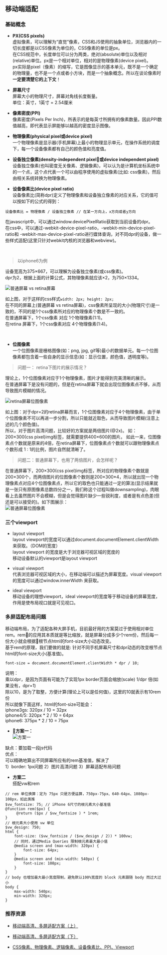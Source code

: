 ## 移动端适配

### 基础概念

* **PX(CSS pixels)**  
虚拟像素，可以理解为“直觉”像素，CSS和JS使用的抽象单位，浏览器内的一切长度都是以CSS像素为单位的，CSS像素的单位是px。  
在CSS规范中，长度单位可以分为两类，绝对(absolute)单位以及相对(relative)单位。px是一个相对单位，相对的是物理像素(device pixel)。  
px实际是pixel（像素）的缩写，它是图像显示的基本单元，既不是一个确定的物理量，也不是一个点或者小方块，而是一个抽象概念。所以在谈论像素时**一定要清楚它的上下文**！

* **屏幕尺寸**  
屏幕大小的物理尺寸，屏幕对角线长度衡量。  
单位：英寸，1英寸 = 2.54厘米  

* **像素密度(PPI)**  
像素密度(Pixels Per Inch)，所表示的是每英寸所拥有的像素数量。因此PPI数值越高，即代表显示屏能够以越高的密度显示图像。  

* **物理像素(physical pixel或device pixel)**  
 一个物理像素是显示器(手机屏幕)上最小的物理显示单元，在操作系统的调度下，每一个设备像素都有自己的颜色值和亮度值。  

* **设备独立像素(density-independent pixel或device independent pixel)**  
设备独立像素(也叫密度无关像素、逻辑像素)，可以认为是计算机坐标系统中的一个点，这个点代表一个可以由程序使用的虚拟像素(比如: css像素)，然后由相关系统转换为物理像素。  

* **设备像素比(device pixel ratio)**  
设备像素比(简称dpr)定义了物理像素和设备独立像素的对应关系，它的值可以按如下的公式的得到：  
```
设备像素比 = 物理像素 / 设备独立像素 // 在某一方向上，x方向或者y方向
```  
在javascript中，可以通过window.devicePixelRatio获取到当前设备的dpr。  
在css中，可以通过-webkit-device-pixel-ratio，-webkit-min-device-pixel-ratio和 -webkit-max-device-pixel-ratio进行媒体查询，对不同dpr的设备，做一些样式适配(这里只针对webkit内核的浏览器和webview)。  

<br />

>以iphone6为例

设备宽高为375×667，可以理解为设备独立像素(或css像素)。  
dpr为2，根据上面的计算公式，其物理像素就应该×2，为750×1334。  

![普通屏幕 vs retina屏幕](./images/0.webp)  

如上图，对于这样的css样式`width: 2px; height: 2px;`  
在不同的屏幕上(普通屏幕 vs retina屏幕)，css像素所呈现的大小(物理尺寸)是一致的，不同的是1个css像素所对应的物理像素个数是不一致的。  
在普通屏幕下，1个css像素 对应 1个物理像素(1:1)。  
在retina 屏幕下，1个css像素对应 4个物理像素(1:4)。  

<br />

* **位图像素**  
一个位图像素是栅格图像(如：png, jpg, gif等)最小的数据单元。每一个位图像素都包含着一些自身的显示信息(如：显示位置，颜色值，透明度等)。


>问题一： retina下图片的展示情况？

理论上，1个位图像素对应于1个物理像素，图片才能得到完美清晰的展示。  
在普通屏幕下是没有问题的，但是在retina屏幕下就会出现位图像素点不够，从而导致图片模糊的情况。  

![retina屏幕位图像素](./images/640.webp)  

如上图：对于dpr=2的retina屏幕而言，1个位图像素对应于4个物理像素，由于单个位图像素不可以再进一步分割，所以只能就近取色，从而导致图片模糊(注意上述的几个颜色值)。  
所以，对于图片高清问题，比较好的方案就是两倍图片(@2x)。
如：200×300(css pixel)img标签，就需要提供400×600的图片。
如此一来，位图像素点个数就是原来的4倍，在retina屏幕下，位图像素点个数就可以跟物理像素点个数形成 1 : 1的比例，图片自然就清晰了。  

>问题二：普通屏幕下，也用了两倍图片，会怎样呢？

在普通屏幕下，200×300(css pixel)img标签，所对应的物理像素个数就是200×300个，而两倍图片的位图像素个数则是200×300*4，所以就出现一个物理像素点对应4个位图像素点，所以它的取色也只能通过一定的算法(显示结果就是一张只有原图像素总数四分之一，我们称这个过程叫做downsampling)，肉眼看上去虽然图片不会模糊，但是会觉得图片缺少一些锐利度，或者是有点色差(但还是可以接受的)。如下图展示：  
![普通屏幕位图像素](./images/641.webp)  

### 三个viewport

* layout viewport  
layout viewport的宽度可以通过document.documentElement.clientWidth 来获取。（DOM的宽度）  
layout viewport 的宽度是大于浏览器可视区域的宽度的  
移动设备默认的viewport是layout viewport

* visual viewport  
代表浏览器可视区域的大小，在移动端可以描述为屏幕宽度。visual viewport的宽度可以通过window.innerWidth 来获取。

* ideal viewport  
移动设备的理想viewport，ideal viewport的宽度等于移动设备的屏幕宽度，作用是使布局视口就是可见视口。

### 多屏适配布局问题

移动端布局，为了适配各种大屏手机，目前最好用的方案莫过于使用相对单位rem。rem的应用其本质就是等比缩放，就是屏幕分成多少个rem份，然后每一份大小就会根据根节点html的font-size大小动态改变。  
基于rem的原理，我们要做的就是: 针对不同手机屏幕尺寸和dpr动态的改变根节点html的font-size大小(基准值)。  
```
font-size = document.documentElement.clientWidth * dpr / 10;
```
说明：  
乘以dpr，是因为页面有可能为了实现1px border页面会缩放(scale) 1/dpr 倍(如果没有，dpr=1)  
除以10，是为了取整，方便计算(理论上可以是任何值)，这里的10就表示有10rem份  
所以就像下面这样，html的font-size可能会：  
iphone3gs: 320px / 10 = 32px  
iphone4/5: 320px * 2 / 10 = 64px  
iphone6: 375px * 2 / 10 = 75px  

* **方案一：**  
![方案一](./images/642.webp)  

缺点：要加载一段js代码  
优点：  
可以精确地算出不同屏幕所应有的rem基准值，解决了  
1）border: 1px问题
2）图片高清问题
3）屏幕适配布局问题

* **方案二**  
搭配vw和rem  
```
// rem 单位换算：定为 75px 只是方便运算，750px-75px、640-64px、1080px-108px，如此类推
$vw_fontsize: 75; // iPhone 6尺寸的根元素大小基准值
@function rem($px) {
     @return ($px / $vw_fontsize ) * 1rem;
}
// 根元素大小使用 vw 单位
$vw_design: 750;
html {
    font-size: ($vw_fontsize / ($vw_design / 2)) * 100vw; 
    // 同时，通过Media Queries 限制根元素最大最小值
    @media screen and (max-width: 320px) {
        font-size: 64px;
    }
    @media screen and (min-width: 540px) {
        font-size: 108px;
    }
}
// body 也增加最大最小宽度限制，避免默认100%宽度的 block 元素跟随 body 而过大过小
body {
    max-width: 540px;
    min-width: 320px;
}
```



### 推荐资源

* [移动端高清、多屏适配方案（上）](https://mp.weixin.qq.com/s/gS-odjwmojzeiR6ibEuWmg)  
* [移动端高清、多屏适配方案（下）](https://mp.weixin.qq.com/s/8NIc7z4l0ZoAj9NRc3v22Q)

* [CSS像素、物理像素、逻辑像素、设备像素比、PPI、Viewport](https://github.com/jawil/blog/issues/21)  



